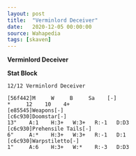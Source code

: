 ```yaml
---
layout: post
title:  "Verminlord Deceiver"
date:   2020-12-05 00:00:00
source: Wahapedia
tags: [skaven]
---
```


**Verminlord Deceiver**

**Stat Block**
```
12/12 Verminlord Deceiver
```

```
[56f442]M     W     B     Sa    [-]
*     12    10    4+    
[e85545]Weapons[-]
[c6c930]Doomstar[-]
13"    A:1    H:3+   W:3+   R:-1   D:D3  
[c6c930]Prehensile Tails[-]
6"     A:*    H:3+   W:3+   R:-1   D:1   
[c6c930]Warpstiletto[-]
1"     A:6    H:3+   W:*    R:-3   D:D3  
```
    